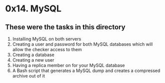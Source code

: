 # 0x14. MySQL
## These were the tasks in this directory

1. Installing MySQL on both servers
2. Creating a user and password for both MySQL databases which will allow the checker access to them
3. Creating a database
4. Creating a new user
5. Having a replica member on for your MySQL database
6. A Bash script that generates a MySQL dump and creates a compressed archive out of it
